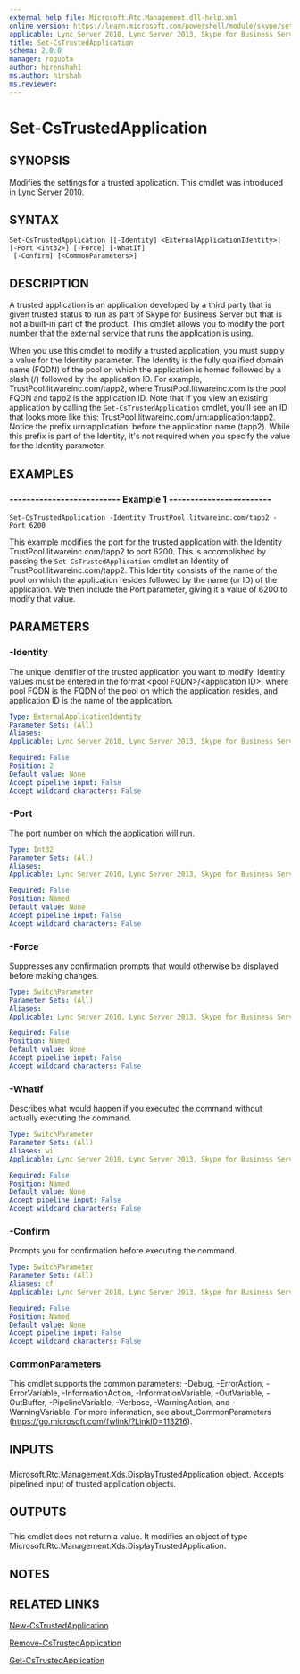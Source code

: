 ```yaml
---
external help file: Microsoft.Rtc.Management.dll-help.xml
online version: https://learn.microsoft.com/powershell/module/skype/set-cstrustedapplication
applicable: Lync Server 2010, Lync Server 2013, Skype for Business Server 2015, Skype for Business Server 2019
title: Set-CsTrustedApplication
schema: 2.0.0
manager: rogupta
author: hirenshah1
ms.author: hirshah
ms.reviewer:
---
```


# Set-CsTrustedApplication

## SYNOPSIS
Modifies the settings for a trusted application.
This cmdlet was introduced in Lync Server 2010.


## SYNTAX

```
Set-CsTrustedApplication [[-Identity] <ExternalApplicationIdentity>] [-Port <Int32>] [-Force] [-WhatIf]
 [-Confirm] [<CommonParameters>]
```

## DESCRIPTION
A trusted application is an application developed by a third party that is given trusted status to run as part of Skype for Business Server but that is not a built-in part of the product.
This cmdlet allows you to modify the port number that the external service that runs the application is using.

When you use this cmdlet to modify a trusted application, you must supply a value for the Identity parameter.
The Identity is the fully qualified domain name (FQDN) of the pool on which the application is homed followed by a slash (/) followed by the application ID.
For example, TrustPool.litwareinc.com/tapp2, where TrustPool.litwareinc.com is the pool FQDN and tapp2 is the application ID.
Note that if you view an existing application by calling the `Get-CsTrustedApplication` cmdlet, you'll see an ID that looks more like this: TrustPool.litwareinc.com/urn:application:tapp2.
Notice the prefix urn:application: before the application name (tapp2).
While this prefix is part of the Identity, it's not required when you specify the value for the Identity parameter.


## EXAMPLES

### -------------------------- Example 1 ------------------------
```
Set-CsTrustedApplication -Identity TrustPool.litwareinc.com/tapp2 -Port 6200
```

This example modifies the port for the trusted application with the Identity TrustPool.litwareinc.com/tapp2 to port 6200.
This is accomplished by passing the `Set-CsTrustedApplication` cmdlet an Identity of TrustPool.litwareinc.com/tapp2.
This Identity consists of the name of the pool on which the application resides followed by the name (or ID) of the application.
We then include the Port parameter, giving it a value of 6200 to modify that value.


## PARAMETERS

### -Identity
The unique identifier of the trusted application you want to modify.
Identity values must be entered in the format \<pool FQDN\>/\<application ID\>, where pool FQDN is the FQDN of the pool on which the application resides, and application ID is the name of the application.

```yaml
Type: ExternalApplicationIdentity
Parameter Sets: (All)
Aliases: 
Applicable: Lync Server 2010, Lync Server 2013, Skype for Business Server 2015, Skype for Business Server 2019

Required: False
Position: 2
Default value: None
Accept pipeline input: False
Accept wildcard characters: False
```

### -Port
The port number on which the application will run.

```yaml
Type: Int32
Parameter Sets: (All)
Aliases: 
Applicable: Lync Server 2010, Lync Server 2013, Skype for Business Server 2015, Skype for Business Server 2019

Required: False
Position: Named
Default value: None
Accept pipeline input: False
Accept wildcard characters: False
```

### -Force
Suppresses any confirmation prompts that would otherwise be displayed before making changes.

```yaml
Type: SwitchParameter
Parameter Sets: (All)
Aliases: 
Applicable: Lync Server 2010, Lync Server 2013, Skype for Business Server 2015, Skype for Business Server 2019

Required: False
Position: Named
Default value: None
Accept pipeline input: False
Accept wildcard characters: False
```

### -WhatIf
Describes what would happen if you executed the command without actually executing the command.

```yaml
Type: SwitchParameter
Parameter Sets: (All)
Aliases: wi
Applicable: Lync Server 2010, Lync Server 2013, Skype for Business Server 2015, Skype for Business Server 2019

Required: False
Position: Named
Default value: None
Accept pipeline input: False
Accept wildcard characters: False
```

### -Confirm
Prompts you for confirmation before executing the command.

```yaml
Type: SwitchParameter
Parameter Sets: (All)
Aliases: cf
Applicable: Lync Server 2010, Lync Server 2013, Skype for Business Server 2015, Skype for Business Server 2019

Required: False
Position: Named
Default value: None
Accept pipeline input: False
Accept wildcard characters: False
```

### CommonParameters
This cmdlet supports the common parameters: -Debug, -ErrorAction, -ErrorVariable, -InformationAction, -InformationVariable, -OutVariable, -OutBuffer, -PipelineVariable, -Verbose, -WarningAction, and -WarningVariable. For more information, see about_CommonParameters (https://go.microsoft.com/fwlink/?LinkID=113216).

## INPUTS

###  
Microsoft.Rtc.Management.Xds.DisplayTrustedApplication object.
Accepts pipelined input of trusted application objects.

## OUTPUTS

###  
This cmdlet does not return a value.
It modifies an object of type Microsoft.Rtc.Management.Xds.DisplayTrustedApplication.

## NOTES

## RELATED LINKS

[New-CsTrustedApplication](New-CsTrustedApplication.md)

[Remove-CsTrustedApplication](Remove-CsTrustedApplication.md)

[Get-CsTrustedApplication](Get-CsTrustedApplication.md)
